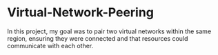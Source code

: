 # Virtual-Network-Peering
In this project, my goal was to pair two virtual networks within the same region, ensuring they were connected and that resources could communicate with each other.  
